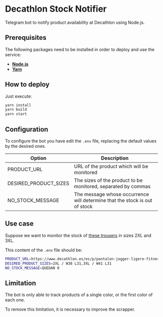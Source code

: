 # Decathlon Stock Notifier

Telegram bot to notify product availability at Decathlon using Node.js.

## Prerequisites

The following packages need to be installed in order to deploy and use the service:
- [**Node.js**](https://nodejs.org/)
- [**Yarn**](https://classic.yarnpkg.com/)

## How to deploy

Just execute:

``` bash
yarn install
yarn build
yarn start
```

## Configuration

To configure the bot you have edit the `.env` file, replacing the default values by the desired ones.

| Option | Description |
|-|-|
| PRODUCT_URL | URL of the product which will be monitored |
| DESIRED_PRODUCT_SIZES | The sizes of the product to be monitored, separated by commas |
| NO_STOCK_MESSAGE | The message whose occurrence will determine that the stock is out of stock |

## Use case

Suppose we want to monitor the stock of [these trousers](https://www.decathlon.es/es/p/pantalon-jogger-ligero-fitness-corte-recto-negro/_/R-p-325948?mc=8588922&c=NEGRO) in sizes 2XL and 3XL.

This content of the `.env` file should be:

``` bash
PRODUCT_URL=https://www.decathlon.es/es/p/pantalon-jogger-ligero-fitness-corte-recto-negro/_/R-p-325948?mc=8588922&c=NEGRO
DESIRED_PRODUCT_SIZES=2XL / W38 L31,3XL / W41 L31
NO_STOCK_MESSAGE=QUEDAN 0
```

## Limitation

The bot is only able to track products of a single color, or the first color of each one.

To remove this limitation, it is necessary to improve the scrapper.
